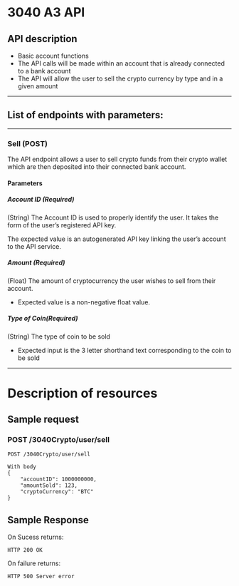 # 3040 A3 API

## API description

- Basic account functions
- The API calls will be made within an account that is already connected to a bank account
- The API will allow the user to sell the crypto currency by type and in a given amount

---

## List of endpoints with parameters:

---

### Sell (POST)
The API endpoint allows a user to sell crypto funds from their crypto wallet which are then deposited into their connected bank account.

#### Parameters

##### Account ID (Required)

(String) The Account ID is used to properly identify the user. It takes the form of the user’s registered API key.

The expected value is an autogenerated API key linking the user’s account to the API service.

##### Amount (Required)

(Float) The amount of cryptocurrency the user wishes to sell from their account.

- Expected value is a non-negative float value.

##### Type of Coin(Required)

(String) The type of coin to be sold
 
- Expected input is the 3 letter shorthand text corresponding to the coin to be sold
---

# Description of resources

## Sample request 
### POST /3040Crypto/user/sell

```
POST /3040Crypto/user/sell

With body
{
	"accountID": 1000000000,
	"amountSold": 123,
	"cryptoCurrency": "BTC"
}
```

## Sample Response

On Sucess returns:

```
HTTP 200 OK
```

On failure returns:

```
HTTP 500 Server error
```


